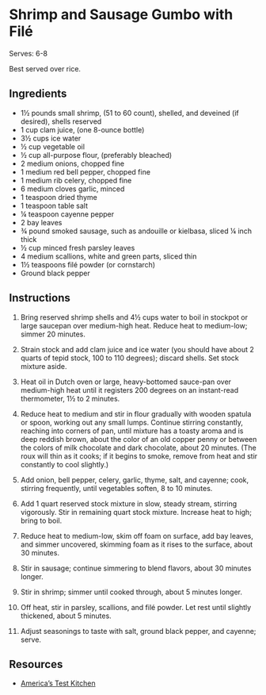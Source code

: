 # Shrimp and Sausage Gumbo with Filé

Serves: 6-8

Best served over rice.

## Ingredients

* 1½ pounds small shrimp, (51 to 60 count), shelled, and deveined (if desired), shells reserved
* 1 cup clam juice, (one 8-ounce bottle)
* 3½ cups ice water
* ½ cup vegetable oil
* ½ cup all-purpose flour, (preferably bleached)
* 2 medium onions, chopped fine
* 1 medium red bell pepper, chopped fine
* 1 medium rib celery, chopped fine
* 6 medium cloves garlic, minced
* 1 teaspoon dried thyme
* 1 teaspoon table salt
* ¼ teaspoon cayenne pepper
* 2 bay leaves
* ¾ pound smoked sausage, such as andouille or kielbasa, sliced ¼ inch thick
* ½ cup minced fresh parsley leaves
* 4 medium scallions, white and green parts, sliced thin
* 1½ teaspoons filé powder (or cornstarch)
* Ground black pepper

## Instructions

1. Bring reserved shrimp shells and 4½ cups water to boil in stockpot or large saucepan over medium-high heat. Reduce heat to medium-low; simmer 20 minutes.

2. Strain stock and add clam juice and ice water (you should have about 2 quarts of tepid stock, 100 to 110 degrees); discard shells. Set stock mixture aside.

3. Heat oil in Dutch oven or large, heavy-bottomed sauce-pan over medium-high heat until it registers 200 degrees on an instant-read thermometer, 1½ to 2 minutes.

4. Reduce heat to medium and stir in flour gradually with wooden spatula or spoon, working out any small lumps. Continue stirring constantly, reaching into corners of pan, until mixture has a toasty aroma and is deep reddish brown, about the color of an old copper penny or between the colors of milk chocolate and dark chocolate, about 20 minutes. (The roux will thin as it cooks; if it begins to smoke, remove from heat and stir constantly to cool slightly.)

5. Add onion, bell pepper, celery, garlic, thyme, salt, and cayenne; cook, stirring frequently, until vegetables soften, 8 to 10 minutes.

6. Add 1 quart reserved stock mixture in slow, steady stream, stirring vigorously. Stir in remaining quart stock mixture. Increase heat to high; bring to boil.

7. Reduce heat to medium-low, skim off foam on surface, add bay leaves, and simmer uncovered, skimming foam as it rises to the surface, about 30 minutes.

8. Stir in sausage; continue simmering to blend flavors, about 30 minutes longer.

9. Stir in shrimp; simmer until cooked through, about 5 minutes longer.

10. Off heat, stir in parsley, scallions, and filé powder. Let rest until slightly thickened, about 5 minutes.

11. Adjust seasonings to taste with salt, ground black pepper, and cayenne; serve.

## Resources

* [America’s Test Kitchen](https://www.americastestkitchen.com/recipes/665-shrimp-and-sausage-gumbo-with-file)
